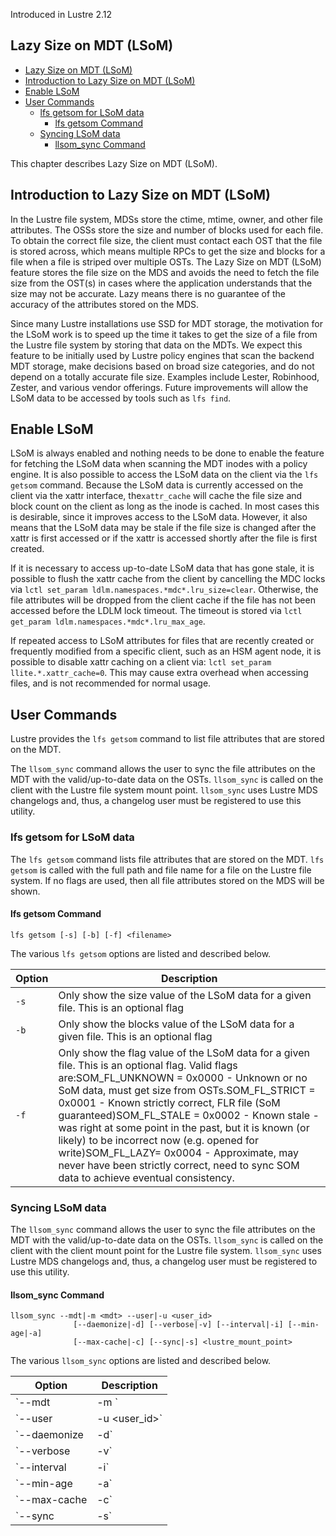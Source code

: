 Introduced in Lustre 2.12 

## Lazy Size on MDT (LSoM)

- [Lazy Size on MDT (LSoM)](#lazy-size-on-mdt-lsom)
- [Introduction to Lazy Size on MDT (LSoM)](#introduction-to-lazy-size-on-mdt-lsom)
- [Enable LSoM](#enable-lsom)
- [User Commands](#user-commands)
  * [lfs getsom for LSoM data](#lfs-getsom-for-lsom-data)
    + [lfs getsom Command](#lfs-getsom-command)
  * [Syncing LSoM data](#syncing-lsom-data)
    + [llsom_sync Command](#llsom_sync-command)

This chapter describes Lazy Size on MDT (LSoM).

## Introduction to Lazy Size on MDT (LSoM)

In the Lustre file system, MDSs store the ctime, mtime, owner, and other file attributes. The OSSs store the size and number of blocks used for each file. To obtain the correct file size, the client must contact each OST that the file is stored across, which means multiple RPCs to get the size and blocks for a file when a file is striped over multiple OSTs. The Lazy Size on MDT (LSoM) feature stores the file size on the MDS and avoids the need to fetch the file size from the OST(s) in cases where the application understands that the size may not be accurate. Lazy means there is no guarantee of the accuracy of the attributes stored on the MDS.

Since many Lustre installations use SSD for MDT storage, the motivation for the LSoM work is to speed up the time it takes to get the size of a file from the Lustre file system by storing that data on the MDTs. We expect this feature to be initially used by Lustre policy engines that scan the backend MDT storage, make decisions based on broad size categories, and do not depend on a totally accurate file size. Examples include Lester, Robinhood, Zester, and various vendor offerings. Future improvements will allow the LSoM data to be accessed by tools such as `lfs find`.

## Enable LSoM

LSoM is always enabled and nothing needs to be done to enable the feature for fetching the LSoM data when scanning the MDT inodes with a policy engine. It is also possible to access the LSoM data on the client via the `lfs getsom` command. Because the LSoM data is currently accessed on the client via the xattr interface, the`xattr_cache` will cache the file size and block count on the client as long as the inode is cached. In most cases this is desirable, since it improves access to the LSoM data. However, it also means that the LSoM data may be stale if the file size is changed after the xattr is first accessed or if the xattr is accessed shortly after the file is first created.

If it is necessary to access up-to-date LSoM data that has gone stale, it is possible to flush the xattr cache from the client by cancelling the MDC locks via `lctl set_param ldlm.namespaces.*mdc*.lru_size=clear`. Otherwise, the file attributes will be dropped from the client cache if the file has not been accessed before the LDLM lock timeout. The timeout is stored via `lctl get_param ldlm.namespaces.*mdc*.lru_max_age`.

If repeated access to LSoM attributes for files that are recently created or frequently modified from a specific client, such as an HSM agent node, it is possible to disable xattr caching on a client via: `lctl set_param llite.*.xattr_cache=0`. This may cause extra overhead when accessing files, and is not recommended for normal usage.

## User Commands

Lustre provides the `lfs getsom` command to list file attributes that are stored on the MDT.

The `llsom_sync` command allows the user to sync the file attributes on the MDT with the valid/up-to-date data on the OSTs. `llsom_sync` is called on the client with the Lustre file system mount point. `llsom_sync` uses Lustre MDS changelogs and, thus, a changelog user must be registered to use this utility.

### lfs getsom for LSoM data
The `lfs getsom` command lists file attributes that are stored on the MDT. `lfs getsom` is called with the full path and file name for a file on the Lustre file system. If no flags are used, then all file attributes stored on the MDS will be shown.

#### lfs getsom Command

```
lfs getsom [-s] [-b] [-f] <filename>
```

The various `lfs getsom` options are listed and described below.

| **Option** | **Description**                                              |
| ---------- | ------------------------------------------------------------ |
| `-s`       | Only show the size value of the LSoM data for a given file. This is an optional flag |
| `-b`       | Only show the blocks value of the LSoM data for a given file. This is an optional flag |
| `-f`       | Only show the flag value of the LSoM data for a given file. This is an optional flag. Valid flags are:SOM_FL_UNKNOWN = 0x0000 - Unknown or no SoM data, must get size from OSTs.SOM_FL_STRICT = 0x0001 - Known strictly correct, FLR file (SoM guaranteed)SOM_FL_STALE = 0x0002 - Known stale -was right at some point in the past, but it is known (or likely) to be incorrect now (e.g. opened for write)SOM_FL_LAZY= 0x0004 - Approximate, may never have been strictly correct, need to sync SOM data to achieve eventual consistency. |

### Syncing LSoM data

The `llsom_sync` command allows the user to sync the file attributes on the MDT with the valid/up-to-date data on the OSTs. `llsom_sync` is called on the client with the client mount point for the Lustre file system. `llsom_sync` uses Lustre MDS changelogs and, thus, a changelog user must be registered to use this utility.

#### llsom_sync Command

```
llsom_sync --mdt|-m <mdt> --user|-u <user_id>
              [--daemonize|-d] [--verbose|-v] [--interval|-i] [--min-age|-a]
              [--max-cache|-c] [--sync|-s] <lustre_mount_point>
```

The various `llsom_sync` options are listed and described below.

| **Option**              | **Description**                                              |
| ----------------------- | ------------------------------------------------------------ |
| `--mdt | -m <mdt>`      | The metadata device which need to be synced the LSoM xattr of files. A changelog user must be registered for this device.Required flag. |
| `--user | -u <user_id>` | The changelog user id for the MDT device. Required flag.     |
| `--daemonize | -d`      | Optional flag to “daemonize” the program. In daemon mode, the utility will scan, process the changelog records and sync the LSoM xattr for files periodically. |
| `--verbose | -v`        | Optional flag to produce verbose output.                     |
| `--interval | -i`       | Optional flag for the time interval to scan the Lustre changelog and process the log record in daemon mode. |
| `--min-age | -a`        | Optional flag for the time that `llsom_sync` tool will not try to sync the LSoM data for any files closed less than this many seconds old. The default min-age value is 600s(10 minutes). |
| `--max-cache | -c`      | Optional flag for the total memory used for the FID cache which can be with a suffix [KkGgMm].The default max-cache value is 256MB. For the parameter value < 100, it is taken as the percentage of total memory size used for the FID cache instead of the cache size. |
| `--sync | -s`           | Optional flag to sync file data to make the dirty data out of cache to ensure the blocks count is correct when update the file LSoM xattr. This option could hurt server performance significantly if thousands of fsync requests are sent. |